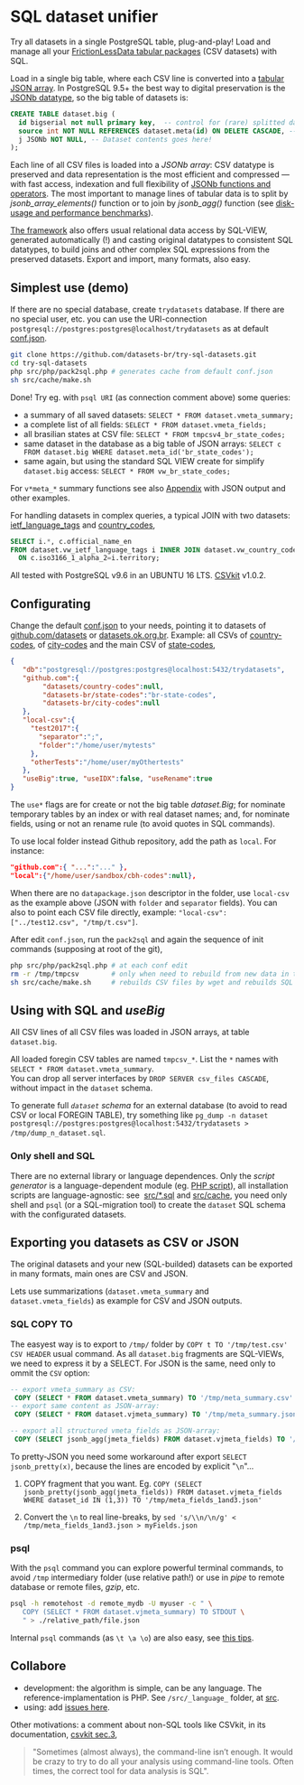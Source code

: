 # SQL dataset unifier

Try all datasets in a single PostgreSQL table, plug-and-play! Load and manage all your [FrictionLessData tabular packages](http://specs.frictionlessdata.io/tabular-data-package/) (CSV datasets) with SQL.

Load in a single big table, where each CSV line is converted into a [tabular JSON array](https://specs.frictionlessdata.io/tabular-data-resource/#json-tabular-data).
In PostgreSQL 9.5+ the best way to digital preservation is the [JSONb datatype](https://www.postgresql.org/docs/current/static/datatype-json.html), so the big table of datasets is:

```sql
CREATE TABLE dataset.big (
  id bigserial not null primary key,  -- control for (rare) splitted datasets
  source int NOT NULL REFERENCES dataset.meta(id) ON DELETE CASCADE, -- Controls and all metadata.
  j JSONb NOT NULL, -- Dataset contents goes here!
);
```

Each line of all CSV files is loaded into a *JSONb array*:  CSV datatype is preserved and data representation is the most efficient and compressed &mdash; with fast access, indexation and full flexibility of [JSONb functions and operators](https://www.postgresql.org/docs/current/static/functions-json.html). The most important to manage lines of tabular data is to split by *jsonb_array_elements()* function or to join by *jsonb_agg()* function (see [disk-usage and performance benchmarks](https://github.com/datasets-br/sql-unifier/wiki/Benchmarking)).

[The framework](https://github.com/datasets-br/sql-unifier/wiki/5.-The-framework-architecture) also offers usual relational data access by SQL-VIEW, generated automatically (!) and casting original datatypes to consistent SQL datatypes, to build joins and other complex SQL expressions from the preserved datasets. Export and import, many formats, also easy.

## Simplest use (demo)

If there are no special database, create `trydatasets` database. If there are no special user, etc. you can use the URI-connection `postgresql://postgres:postgres@localhost/trydatasets` as at default [conf.json](conf.json).

```sh
git clone https://github.com/datasets-br/try-sql-datasets.git
cd try-sql-datasets
php src/php/pack2sql.php # generates cache from default conf.json
sh src/cache/make.sh
```

Done!  Try eg. with `psql URI` (as connection comment above) some queries:
* a summary of all saved datasets: `SELECT * FROM dataset.vmeta_summary;`
* a complete list of all fields:  `SELECT * FROM dataset.vmeta_fields;`
* all brasilian states at CSV file: `SELECT * FROM tmpcsv4_br_state_codes;`
* same dataset in the database as a big table of JSON arrays: `SELECT c FROM dataset.big WHERE dataset.meta_id('br_state_codes');`
* same again, but using the standard SQL VIEW create for simplify `dataset.big` access: `SELECT * FROM vw_br_state_codes;`

For `v*meta_*` summary functions see also [Appendix](src/README.md#appendix) with JSON output and other examples.

For handling datasets in complex queries, a typical JOIN with two datasets:  [ietf_language_tags](https://github.com/datasets/language-codes/blob/master/data/ietf-language-tags.csv) and [country_codes](https://github.com/datasets/country-codes/blob/master/data/country-codes.csv),

```sql
SELECT i.*, c.official_name_en
FROM dataset.vw_ietf_language_tags i INNER JOIN dataset.vw_country_codes c
  ON c.iso3166_1_alpha_2=i.territory;
```

All tested with PostgreSQL v9.6 in an UBUNTU 16 LTS. [CSVkit](http://csvkit.readthedocs.io) v1.0.2.

## Configurating

Change the default [conf.json](conf.json) to your needs,
pointing it to datasets of [github.com/datasets](https://github.com/datasets) or [datasets.ok.org.br](http://datasets.ok.org.br). Example: all CSVs of [country-codes](https://github.com/datasets/country-codes), of [city-codes](https://github.com/datasets-br/city-codes) and the main CSV of [state-codes](https://github.com/datasets-br/state-codes),
```json
{
   "db":"postgresql://postgres:postgres@localhost:5432/trydatasets",
   "github.com":{
        "datasets/country-codes":null,
        "datasets-br/state-codes":"br-state-codes",
        "datasets-br/city-codes":null
   },
   "local-csv":{
     "test2017":{
       "separator":";",
       "folder":"/home/user/mytests"
     },
     "otherTests":"/home/user/myOthertests"
   },
   "useBig":true, "useIDX":false, "useRename":true
}
```

The `use*` flags are for create or not the big table *dataset.Big*; for nominate temporary tables by an index or with real dataset names; and, for nominate fields, using or not an rename rule (to avoid quotes in SQL commands).

To use local folder instead Github repository, add the path as `local`. For instance:

```json
"github.com":{ "...":"..." },
"local":{"/home/user/sandbox/cbh-codes":null},
```
When there are no `datapackage.json` descriptor in the folder, use `local-csv` as the example above (JSON with `folder` and `separator` fields). You can also to point each CSV file directly, example: `"local-csv":["../test12.csv", "/tmp/t.csv"]`.

After edit `conf.json`, run the `pack2sql` and again the sequence of init commands (supposing at root of the git),

```sh
php src/php/pack2sql.php # at each conf edit
rm -r /tmp/tmpcsv        # only when need to rebuild from new data in the Web
sh src/cache/make.sh     # rebuilds CSV files by wget and rebuilds SQL
```

## Using with SQL and _useBig_

All CSV lines of all CSV files was loaded in JSON arrays, at table `dataset.big`.

All loaded foregin CSV tables are named `tmpcsv_*`. List the `*` names  with `SELECT * FROM dataset.vmeta_summary`.<br>You can drop all server interfaces by `DROP SERVER csv_files CASCADE`, without impact in the `dataset` schema.

To generate full *`dataset` schema* for an external database (to avoid to read CSV or local FOREGIN TABLE), try something like `pg_dump -n dataset postgresql://postgres:postgres@localhost:5432/trydatasets > /tmp/dump_n_dataset.sql`.

### Only shell and SQL
There are no external library or language dependences. Only the *script generator* is a language-dependent module (eg. [PHP script](src/php)), all installation scripts are language-agnostic: see  [src/*.sql](src) and [src/cache](src/cache), you need only shell and `psql` (or a SQL-migration tool) to create the `dataset` SQL schema with the configurated datasets.

## Exporting you datasets as CSV or JSON
The original datasets and your new (SQL-builded) datasets can be exported in many formats, main ones are CSV and JSON.

Lets use summarizations (`dataset.vmeta_summary` and `dataset.vmeta_fields`) as example for CSV and JSON outputs.

### SQL COPY TO

The easyest way is to export to `/tmp/` folder by `COPY t TO '/tmp/test.csv' CSV HEADER` usual command. As all `dataset.big` fragments are SQL-VIEWs, we need to express it by a SELECT. For JSON is the same, need only to ommit the `CSV` option:

```sql
-- export vmeta_summary as CSV:
 COPY (SELECT * FROM dataset.vmeta_summary) TO '/tmp/meta_summary.csv' CSV HEADER;
-- export same content as JSON-array:
 COPY (SELECT * FROM dataset.vjmeta_summary) TO '/tmp/meta_summary.json';

-- export all structured vmeta_fields as JSON-array:
 COPY (SELECT jsonb_agg(jmeta_fields) FROM dataset.vjmeta_fields) TO '/tmp/meta_fields.json';
```

To pretty-JSON you need some workaround after export `SELECT jsonb_pretty(x)`, because the lines are encoded by explicit "`\n`"...

1.   COPY fragment that you want. Eg. `COPY (SELECT jsonb_pretty(jsonb_agg(jmeta_fields)) FROM dataset.vjmeta_fields WHERE dataset_id IN (1,3)) TO '/tmp/meta_fields_1and3.json'`

2.  Convert the `\n` to real line-breaks, by `sed 's/\\n/\n/g' < /tmp/meta_fields_1and3.json > myFields.json`

### psql

With the `psql` command you can explore powerful terminal commands, to avoid `/tmp` intermediary folder (use relative path!) or use in *pipe* to remote database or remote files, *gzip*, etc.

```sh
psql -h remotehost -d remote_mydb -U myuser -c " \
   COPY (SELECT * FROM dataset.vjmeta_summary) TO STDOUT \
   " > ./relative_path/file.json
```

Internal `psql`  commands (as `\t \a \o`) are also easy, see [this tips](https://dba.stackexchange.com/a/160311/90651).


##  Collabore

* development: the algorithm is simple, can be any language. The reference-implamentation is PHP. See `/src/_language_` folder, at [src](src).
* using: add [issues here](https://github.com/datasets-br/try-sql-datasets/issues).

Other motivations: a comment about non-SQL tools like CSVkit, in its documentation, [csvkit sec.3](http://csvkit.readthedocs.io/en/1.0.2/tutorial/3_power_tools.html#csvsql-and-sql2csv-ultimate-power),

> "Sometimes (almost always), the command-line isn’t enough. It would be crazy to try to do all your analysis using command-line tools. Often times, the correct tool for data analysis is SQL".
